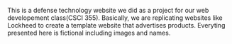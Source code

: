   This is a defense technology website we did as a project for our web developement class(CSCI 355). Basically, we are replicating websites like Lockheed to create a template website that advertises products. Everyting presented here is fictional including images and names. 
